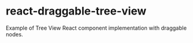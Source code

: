 # react-draggable-tree-view
Example of Tree View React component implementation with draggable nodes.
